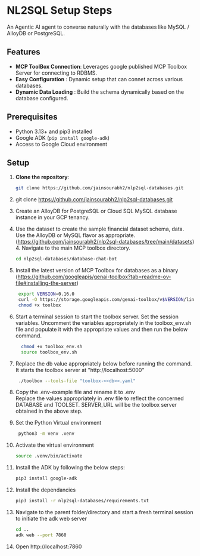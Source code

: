 # NL2SQL Setup Steps

An Agentic AI agent to converse naturally with the databases like MySQL / AlloyDB or PostgreSQL.

## Features

- **MCP ToolBox Connection**: Leverages google published MCP Toolbox Server for connecting to RDBMS.
- **Easy Configuration**    : Dynamic setup that can connet across various databases.
- **Dynamic Data Loading**  : Build the schema dynamically based on the database configured.

## Prerequisites

- Python 3.13+ and pip3 installed
- Google ADK (`pip install google-adk`)
- Access to Google Cloud environment

## Setup

1. **Clone the repository**:
    ```bash
    git clone https://github.com/jainsourabh2/nlp2sql-databases.git 
    ```

1. git clone https://github.com/jainsourabh2/nlp2sql-databases.git  
2. Create an AlloyDB for PostgreSQL or Cloud SQL MySQL database instance in your GCP tenancy.  
3. Use the dataset to create the sample financial dataset schema, data. Use the AlloyDB or MySQL flavor as appropriate. (https://github.com/jainsourabh2/nlp2sql-databases/tree/main/datasets) 4. Navigate to the main MCP toolbox directory.  
   ```bash
   cd nlp2sql-databases/database-chat-bot
   ```
5. Install the latest version of MCP Toolbox for databases as a binary (https://github.com/googleapis/genai-toolbox?tab=readme-ov-file#installing-the-server)  
   ```bash
    export VERSION=0.16.0  
    curl -O https://storage.googleapis.com/genai-toolbox/v$VERSION/linux/amd64/toolbox  
    chmod +x toolbox
   ```
6. Start a terminal session to start the toolbox server. Set the session variables. Uncomment the variables appropriately in the toolbox_env.sh file and populate it with the appropriate         values and then run the below command.  
   ```bash
     chmod +x toolbox_env.sh  
     source toolbox_env.sh  
7. Replace the db value appropriately below before running the command. It starts the toolbox server at "http://localhost:5000" 
   ```bash
    ./toolbox --tools-file "toolbox-<<db>>.yaml"
   ```
8. Copy the .env-example file and rename it to .env  
   Replace the values appropriately in .env file to reflect the concerned DATABASE and TOOLSET. SERVER_URL will be the toolbox server obtained in the above step. 
9. Set the Python Virtual environment
   ```bash
    python3 -m venv .venv   
    ```
10. Activate the virtual environment
    ```bash
    source .venv/bin/activate
    ```
11. Install the ADK by following the below steps:  
    ```bash
    pip3 install google-adk
    ```
12. Install the dependancies  
    ```bash
    pip3 install -r nlp2sql-databases/requirements.txt
    ```
13. Navigate to the parent folder/directory and start a fresh terminal session to initiate the adk web server  
    ```bash
    cd ..  
    adk web --port 7860
    ```
14. Open http://localhost:7860  
